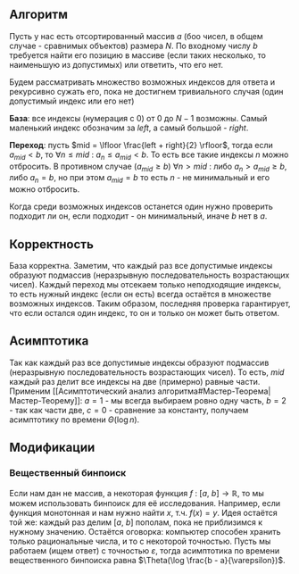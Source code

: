## Алгоритм

Пусть у нас есть отсортированный массив $a$ (боо чисел, в общем случае - сравнимых объектов) размера $N$. По входному числу $b$ требуется найти его позицию в массиве (если таких несколько, то наименьшую из допустимых) или ответить, что его нет.

Будем рассматривать множество возможных индексов для ответа и рекурсивно сужать его, пока не достигнем тривиального случая (один допустимый индекс или его нет)

**База**: все индексы (нумерация с $0$) от $0$ до $N - 1$ возможны. Самый маленький индекс обозначим за $left$, а самый большой - $right$.

**Переход**: пусть $mid = \lfloor \frac{left + right}{2} \rfloor$, тогда 
если $a_{mid} < b$, то $\forall n \leq mid\ :\ a_n \leq a_{mid} < b$. То есть все такие индексы $n$ можно отбросить. 
В противном случае ($a_{mid} \geq b$) $\forall n > mid\ :$ либо $a_n > a_{mid} \geq b$, либо $a_n = b$, но при этом $a_{mid} = b$ то есть $n$ - не минимальный и его можно отбросить.

Когда среди возможных индексов останется один нужно проверить подходит ли он, если подходит - он минимальный, иначе $b$ нет в $a$.
 
## Корректность

База корректна. Заметим, что каждый раз все допустимые индексы образуют подмассив (неразрывную последовательность возрастающих чисел). Каждый переход мы отсекаем только неподходящие индексы, то есть нужный индекс (если он есть) всегда остаётся в множестве возможных индексов. Таким образом, последняя проверка гарантирует, что если остался один индекс, то он и только он может быть ответом.

## Асимптотика

Так как каждый раз все допустимые индексы образуют подмассив (неразрывную последовательность возрастающих чисел). То есть, $mid$ каждый раз делит все индексы на две (примерно) равные части. Применим [[Асимптотический анализ алгоритма#Мастер-Теорема|Мастер-Теорему]]: $a = 1$ - мы всегда выбираем ровно одну часть, $b = 2$ - так как части две, $c = 0$ - сравнение за константу, получаем асимптотику по времени $\Theta(\log n)$.

## Модификации
### Вещественный бинпоиск

Если нам дан не массив, а некоторая функция $f\ :\ [a,\ b] \to \mathbb{R}$, то мы можем использовать бинпоиск для её исследования. Например, если функция монотонная и нам нужно найти $x$, т.ч. $f(x) = y$. Идея остаётся той же: каждый раз делим $[a,\ b]$ пополам, пока не приблизимся к нужному значению. Остаётся оговорка: компьютер способен хранить только рациональные числа, и то с некоторой точностью. Пусть мы работаем (ищем ответ) с точностью $\varepsilon$, тогда асимптотика по времени вещественного бинпоиска равна $\Theta(\log \frac{b - a}{\varepsilon})$.
